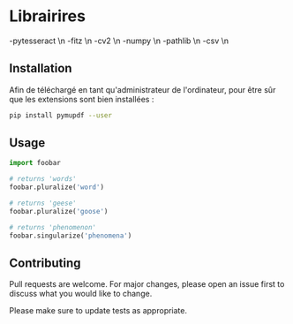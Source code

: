 # Librairires 

  -pytesseract \n
  -fitz \n
  -cv2 \n
  -numpy \n
  -pathlib \n
  -csv \n
  
## Installation

Afin de téléchargé en tant qu'administrateur de l'ordinateur, pour être sûr que les extensions sont bien installées :

```bash
pip install pymupdf --user
```

## Usage

```python
import foobar

# returns 'words'
foobar.pluralize('word')

# returns 'geese'
foobar.pluralize('goose')

# returns 'phenomenon'
foobar.singularize('phenomena')
```

## Contributing

Pull requests are welcome. For major changes, please open an issue first
to discuss what you would like to change.

Please make sure to update tests as appropriate.
